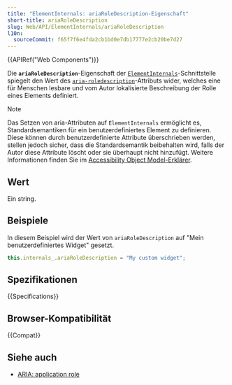 ```yaml
---
title: "ElementInternals: ariaRoleDescription-Eigenschaft"
short-title: ariaRoleDescription
slug: Web/API/ElementInternals/ariaRoleDescription
l10n:
  sourceCommit: f65f7f6e4fda2cb1bd0e7db17777e2cb20be7d27
---
```


{{APIRef("Web Components")}}

Die **`ariaRoleDescription`**-Eigenschaft der [`ElementInternals`](/de/docs/Web/API/ElementInternals)-Schnittstelle spiegelt den Wert des [`aria-roledescription`](/de/docs/Web/Accessibility/ARIA/Reference/Attributes/aria-roledescription)-Attributs wider, welches eine für Menschen lesbare und vom Autor lokalisierte Beschreibung der Rolle eines Elements definiert.

> [!NOTE]
> Das Setzen von aria-Attributen auf `ElementInternals` ermöglicht es, Standardsemantiken für ein benutzerdefiniertes Element zu definieren. Diese können durch benutzerdefinierte Attribute überschrieben werden, stellen jedoch sicher, dass die Standardsemantik beibehalten wird, falls der Autor diese Attribute löscht oder sie überhaupt nicht hinzufügt. Weitere Informationen finden Sie im [Accessibility Object Model-Erklärer](https://wicg.github.io/aom/explainer.html#default-semantics-for-custom-elements-via-the-elementinternals-object).

## Wert

Ein string.

## Beispiele

In diesem Beispiel wird der Wert von `ariaRoleDescription` auf "Mein benutzerdefiniertes Widget" gesetzt.

```js
this.internals_.ariaRoleDescription = "My custom widget";
```

## Spezifikationen

{{Specifications}}

## Browser-Kompatibilität

{{Compat}}

## Siehe auch

- [ARIA: application role](/de/docs/Web/Accessibility/ARIA/Reference/Roles/application_role)
